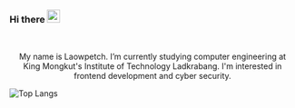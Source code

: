 ### Hi there <a><img src="https://media.giphy.com/media/hvRJCLFzcasrR4ia7z/giphy.gif" width="23px"></a>
<br />
<p align="center">My name is Laowpetch. I’m currently studying computer engineering at King Mongkut's Institute of Technology Ladkrabang. I'm interested in frontend development and cyber security.<p>

![Top Langs](https://github-readme-stats.vercel.app/api/top-langs/?username=Laowpetch&theme=tokyonight&layout=compact&align=center)
